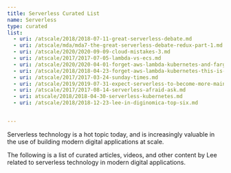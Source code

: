 ```yaml
---
title: Serverless Curated List
name: Serverless
type: curated
list:
  - uri: /atscale/2018/2018-07-11-great-serverless-debate.md
  - uri: /atscale/mda/mda7-the-great-serverless-debate-redux-part-1.md
  - uri: /atscale/2020/2020-09-09-cloud-mistakes-3.md
  - uri: /atscale/2017/2017-07-05-lambda-vs-ecs.md
  - uri: /atscale/2020/2020-04-01-forget-aws-lambda-kubernetes-and-fargate-what-we-need-is-beyond-all-three.md
  - uri: /atscale/2018/2018-04-23-forget-aws-lambda-kubernetes-this-is-the-future-of-serverless.md
  - uri: /atscale/2017/2017-03-24-sunday-times.md
  - uri: /atscale/2019/2019-07-31-expect-serverless-to-become-more-mainstream.md
  - uri: /atscale/2017/2017-08-14-serverless-afraid-ask.md
  - uri: atscale/2018/2018-04-30-serverless-kubernetes.md
  - uri: /atscale/2018/2018-12-23-lee-in-diginomica-top-six.md


---
```

Serverless technology is a hot topic today, and is increasingly valuable in the use of building
modern digital applications at scale.

The following is a list of curated articles, videos, and other content by Lee related to serverless
technology in modern digital applications.

